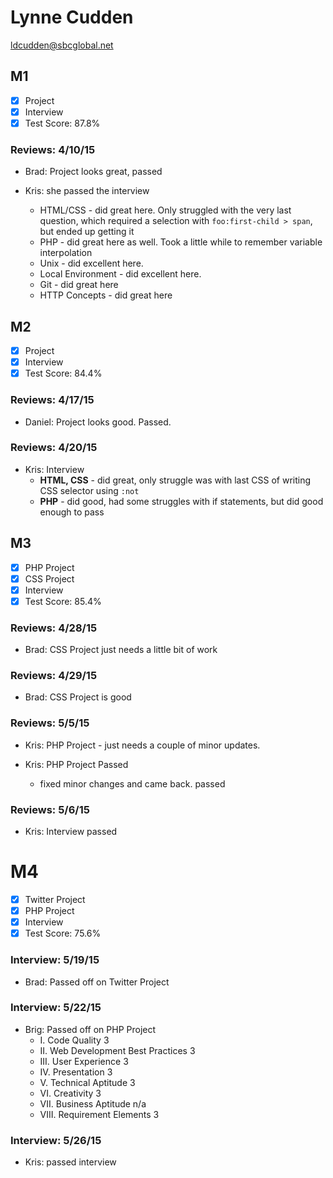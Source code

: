 # Lynne Cudden

ldcudden@sbcglobal.net

## M1

- [x] Project
- [x] Interview
- [x] Test Score: 87.8%

### Reviews: 4/10/15
- Brad: Project looks great, passed

- Kris: she passed the interview
  - HTML/CSS - did great here. Only struggled with the very last question, which required a selection with `foo:first-child > span`, but ended up getting it
  - PHP - did great here as well. Took a little while to remember variable interpolation
  - Unix - did excellent here.
  - Local Environment - did excellent here. 
  - Git - did great here
  - HTTP Concepts - did great here
 
## M2

- [x] Project
- [x] Interview
- [x] Test Score: 84.4%

### Reviews: 4/17/15
- Daniel: Project looks good. Passed.

### Reviews: 4/20/15
- Kris: Interview
  - **HTML, CSS** - did great, only struggle was with last CSS of writing CSS selector using `:not`
  - **PHP** - did good, had some struggles with if statements, but did good enough to pass

## M3

- [x] PHP Project
- [x] CSS Project
- [x] Interview
- [x] Test Score: 85.4%

### Reviews: 4/28/15
- Brad: CSS Project just needs a little bit of work

### Reviews: 4/29/15
- Brad: CSS Project is good

### Reviews: 5/5/15
- Kris: PHP Project - just needs a couple of minor updates. 

- Kris: PHP Project Passed
  - fixed minor changes and came back. passed 

### Reviews: 5/6/15
- Kris: Interview passed

# M4

- [x] Twitter Project
- [x] PHP Project
- [x] Interview
- [x] Test Score: 75.6%

### Interview: 5/19/15

- Brad: Passed off on Twitter Project

### Interview: 5/22/15

- Brig: Passed off on PHP Project
  - I. Code Quality 3
  - II. Web Development Best Practices 3
  - III. User Experience 3
  - IV. Presentation 3
  - V. Technical Aptitude 3
  - VI. Creativity 3
  - VII. Business Aptitude n/a
  - VIII. Requirement Elements 3

### Interview: 5/26/15
- Kris: passed interview
